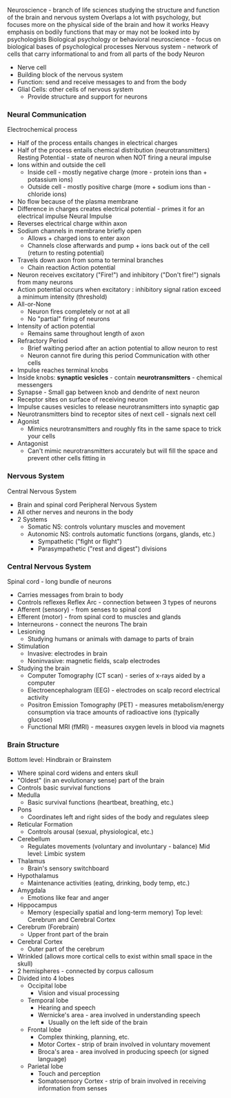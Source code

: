 Neuroscience - branch of life sciences studying the structure and function of the brain and nervous system
Overlaps a lot with psychology, but focuses more on the physical side of the brain and how it works
Heavy emphasis on bodily functions that may or may not be looked into by psychologists
Biological psychology or behavioral neuroscience - focus on biological bases of psychological processes
Nervous system - network of cells that carry informational to and from all parts of the body
Neuron
- Nerve cell
- Building block of the nervous system
- Function: send and receive messages to and from the body
- Glial Cells: other cells of nervous system
	- Provide structure and support for neurons
### Neural Communication
Electrochemical process
- Half of the process entails changes in electrical charges
- Half of the process entails chemical distribution (neurotransmitters)
Resting Potential - state of neuron when NOT firing a neural impulse
- Ions within and outside the cell
	- Inside cell - mostly negative charge (more - protein ions than + potassium ions)
	- Outside cell - mostly positive charge (more + sodium ions than - chloride ions)
- No flow because of the plasma membrane
- Difference in charges creates electrical potential - primes it for an electrical impulse
Neural Impulse
- Reverses electrical charge within axon
- Sodium channels in membrane briefly open
	- Allows + charged ions to enter axon
	- Channels close afterwards and pump + ions back out of the cell (return to resting potential)
- Travels down axon from soma to terminal branches
	- Chain reaction
Action potential
- Neuron receives excitatory ("Fire!") and inhibitory ("Don't fire!") signals from many neurons
- Action potential occurs when excitatory : inhibitory signal ration exceed a minimum intensity (threshold)
- All-or-None
	- Neuron fires completely or not at all
	- No "partial" firing of neurons
- Intensity of action potential
	- Remains same throughout length of axon
- Refractory Period
	- Brief waiting period after an action potential to allow neuron to rest
	- Neuron cannot fire during this period
Communication with other cells
- Impulse reaches terminal knobs
- Inside knobs: **synaptic vesicles** - contain **neurotransmitters** - chemical messengers
- Synapse - Small gap between knob and dendrite of next neuron
- Receptor sites on surface of receiving neuron
- Impulse causes vesicles to release neurotransmitters into synaptic gap
- Neurotransmitters bind to receptor sites of next cell - signals next cell
- Agonist
	- Mimics neurotransmitters and roughly fits in the same space to trick your cells
- Antagonist
	- Can't mimic neurotransmitters accurately but will fill the space and prevent other cells fitting in
### Nervous System
Central Nervous System
- Brain and spinal cord
Peripheral Nervous System
- All other nerves and neurons in the body
- 2 Systems
	- Somatic NS: controls voluntary muscles and movement
	- Autonomic NS: controls automatic functions (organs, glands, etc.)
		- Sympathetic ("fight or flight")
		- Parasympathetic ("rest and digest") divisions
### Central Nervous System
Spinal cord - long bundle of neurons
- Carries messages from brain to body
- Controls reflexes
Reflex Arc - connection between 3 types of neurons
- Afferent (sensory) - from senses to spinal cord
- Efferent (motor) - from spinal cord to muscles and glands
- Interneurons - connect the neurons
The brain
- Lesioning
	- Studying humans or animals with damage to parts of brain
- Stimulation
	- Invasive: electrodes in brain
	- Noninvasive: magnetic fields, scalp electrodes
- Studying the brain
	- Computer Tomography (CT scan) - series of x-rays aided by a computer
	- Electroencephalogram (EEG) - electrodes on scalp record electrical activity
	- Positron Emission Tomography (PET) - measures metabolism/energy consumption via trace amounts of radioactive ions (typically glucose)
	- Functional MRI (fMRI) - measures oxygen levels in blood via magnets
### Brain Structure
Bottom level: Hindbrain or Brainstem
- Where spinal cord widens and enters skull
- "Oldest" (in an evolutionary sense) part of the brain
- Controls basic survival functions
- Medulla
	- Basic survival functions (heartbeat, breathing, etc.)
- Pons
	- Coordinates left and right sides of the body and regulates sleep
- Reticular Formation
	- Controls arousal (sexual, physiological, etc.)
- Cerebellum
	- Regulates movements (voluntary and involuntary - balance)
Mid level: Limbic system
- Thalamus
	- Brain's sensory switchboard
- Hypothalamus
	- Maintenance activities (eating, drinking, body temp, etc.)
- Amygdala
	- Emotions like fear and anger
- Hippocampus
	- Memory (especially spatial and long-term memory)
Top level: Cerebrum and Cerebral Cortex
- Cerebrum (Forebrain)
	- Upper front part of the brain
- Cerebral Cortex
	- Outer part of the cerebrum
- Wrinkled (allows more cortical cells to exist within small space in the skull)
- 2 hemispheres - connected by corpus callosum
- Divided into 4 lobes
	- Occipital lobe
		- Vision and visual processing
	- Temporal lobe
		- Hearing and speech
		- Wernicke's area - area involved in understanding speech
			- Usually on the left side of the brain
	- Frontal lobe
		- Complex thinking, planning, etc.
		- Motor Cortex - strip of brain involved in voluntary movement
		- Broca's area - area involved in producing speech (or signed language)
	- Parietal lobe
		- Touch and perception
		- Somatosensory Cortex - strip of brain involved in receiving information from senses
